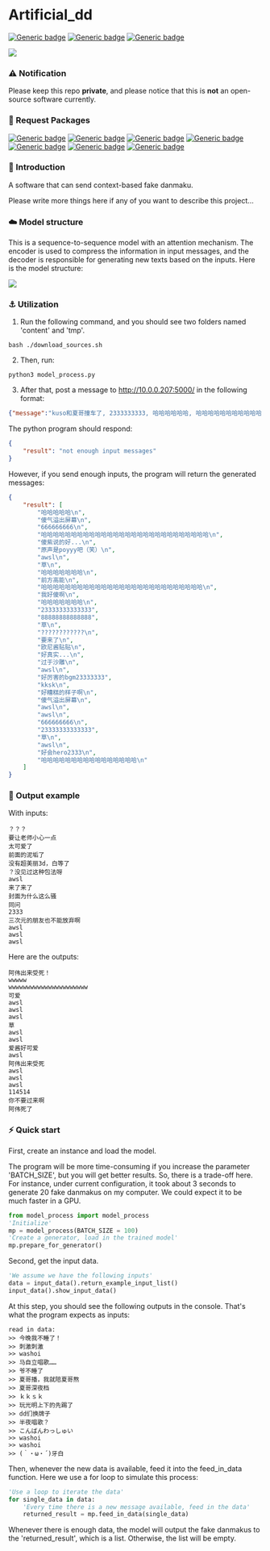 # Artificial_dd

[![Generic badge](https://img.shields.io/badge/Tensorflow-keras-<COLOR>.svg)](https://shields.io/) 
[![Generic badge](https://img.shields.io/badge/github-dd_center-<COLOR>.svg)](https://shields.io/)
[![Generic badge](https://img.shields.io/badge/Beam-search-<COLOR>.svg)](https://shields.io/)
<p>
    <img src="model_picture/dd_center.png"/>
</p>

### ⚠️ Notification

Please keep this repo **private**, and please notice that this is **not** an open-source software currently. 

### 🌲 Request Packages

[![Generic badge](https://img.shields.io/badge/gdown-<COLOR>.svg)](https://shields.io/)
[![Generic badge](https://img.shields.io/badge/keras-<COLOR>.svg)](https://shields.io/)
[![Generic badge](https://img.shields.io/badge/numpy-<COLOR>.svg)](https://shields.io/)
[![Generic badge](https://img.shields.io/badge/scipy-<COLOR>.svg)](https://shields.io/)
[![Generic badge](https://img.shields.io/badge/tqdm-<COLOR>.svg)](https://shields.io/)
[![Generic badge](https://img.shields.io/badge/jieba-<COLOR>.svg)](https://shields.io/)
[![Generic badge](https://img.shields.io/badge/flask-<COLOR>.svg)](https://shields.io/)

### 📃 Introduction

A software that can send context-based fake danmaku. 

Please write more things here if any of you want to describe this project...

### ☁️ Model structure

This is a sequence-to-sequence model with an attention mechanism. The encoder is used to compress the information in input messages, and the decoder is responsible for generating new texts based on the inputs. Here is the model structure:

<p>
    <img src="model_picture/model.png"/>
</p>

### ⚓️ Utilization

1. Run the following command, and you should see two folders named 'content' and 'tmp'.
```
bash ./download_sources.sh
```
2. Then, run:
```
python3 model_process.py
```
3. After that, post a message to http://10.0.0.207:5000/ in the following format:
```json
{"message":"kuso和夏哥撞车了, 2333333333, 哈哈哈哈哈哈, 哈哈哈哈哈哈哈哈哈哈哈"}
```
The python program should respond:
```json
{
    "result": "not enough input messages"
}
```
However, if you send enough inputs, the program will return the generated messages:
```json
{
    "result": [
        "哈哈哈哈哈\n",
        "傻气溢出屏幕\n",
        "666666666\n",
        "哈哈哈哈哈哈哈哈哈哈哈哈哈哈哈哈哈哈哈哈哈哈哈哈哈哈哈哈\n",
        "傻紫说的好...\n",
        "原声是poyyy吧（笑）\n",
        "awsl\n",
        "草\n",
        "哈哈哈哈哈哈哈\n",
        "前方高能\n",
        "哈哈哈哈哈哈哈哈哈哈哈哈哈哈哈哈哈哈哈哈哈哈哈哈哈哈哈\n",
        "我好傻啊\n",
        "哈哈哈哈哈哈哈\n",
        "23333333333333",
        "88888888888888",
        "草\n",
        "????????????\n",
        "要来了\n",
        "欧尼酱贴贴\n",
        "好真实...\n",
        "过于沙雕\n",
        "awsl\n",
        "好厉害的bgm23333333",
        "kksk\n",
        "好糟糕的样子啊\n",
        "傻气溢出屏幕\n",
        "awsl\n",
        "awsl\n",
        "666666666\n",
        "23333333333333",
        "草\n",
        "awsl\n",
        "好会hero2333\n",
        "哈哈哈哈哈哈哈哈哈哈哈哈哈哈哈哈\n"
    ]
}
```
### 🎉 Output example

With inputs:
```
？？？
要让老师小心一点
太可爱了
前面的泥垢了
没有超美丽3d，白等了
？没见过这种包法呀
awsl
来了来了
封面为什么这么骚
同问
2333
三次元的朋友也不能放弃啊
awsl
awsl
awsl
```
Here are the outputs:
```
阿伟出来受死！
wwwww
wwwwwwwwwwwwwwwwwwwwww
可爱
awsl
awsl
awsl
草
awsl
awsl
爱酱好可爱
awsl
阿伟出来受死
awsl
awsl
awsl
114514
你不要过来啊
阿伟死了
```

### ⚡️ Quick start

First, create an instance and load the model. 

The program will be more time-consuming if you increase the parameter 'BATCH_SIZE', but you will get better results. So, there is a trade-off here. For instance, under current configuration, it took about 3 seconds to generate 20 fake danmakus on my computer. We could expect it to be much faster in a GPU.

```python
from model_process import model_process
'Initialize'
mp = model_process(BATCH_SIZE = 100)
'Create a generator, load in the trained model'
mp.prepare_for_generator()
```

Second, get the input data.
```python
'We assume we have the following inputs'
data = input_data().return_example_input_list()
input_data().show_input_data()
```
At this step, you should see the following outputs in the console. That's what the program expects as inputs:
```
read in data:
>> 今晚我不睡了！
>> 刺激刺激
>> washoi
>> 马自立唱歌……
>> 爷不睡了
>> 夏哥播，我就陪夏哥熬
>> 夏哥深夜档
>> ｋｋｓｋ
>> 玩光明上下的先踢了
>> dd们换牌子
>> 半夜唱歌？
>> こんばんわっしゅい
>> washoi
>> washoi
>> (｀・ω・´)牙白
```

Then, whenever the new data is available, feed it into the feed_in_data function. Here we use a for loop to simulate this process:
```python
'Use a loop to iterate the data'
for single_data in data:
    'Every time there is a new message available, feed in the data'
    returned_result = mp.feed_in_data(single_data)
```
Whenever there is enough data, the model will output the fake danmakus to the 'returned_result', which is a list. Otherwise, the list will be empty.
